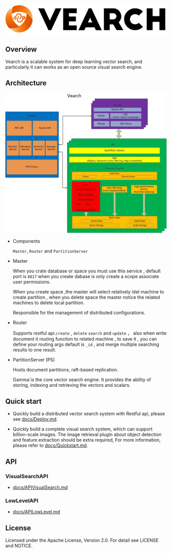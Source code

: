 <div align="center">
  <img src="docs/img/vearch_logo.png">
</div>


## Overview
Vearch is a scalable system for deep learning vector search, and particularly it can works as an open source visual search engine.

## Architecture

![arc](docs/img/VearchArch.jpg)

* Components

  `Master`, `Router` and `PartitionServer` 

* Master 

  When you crate database or space you must use this service , default port is `8817` when you create dabase is only create a scope associate user permissions.

  When you create space ,the master will select relatively idel machine to create partition , when you delete space the master notice the related machines to delete local partition.

  Responsible for the management of distributed configurations.
* Router

  Supports restful api.`create`  , `delete`  `search` and `update` ， also when write document it routing function to related machine , to save it , you can define your routing args default is `_id` , and merge multiple searching results to one result.

* PartitionServer (PS)

  Hosts document partitions, raft-based replication.

  Gamma`is the core vector search engine. It provides the ability of storing, indexing and retrieving the vectors and scalars.


## Quick start

* Quickly build a distributed vector search system with Restful api, please see [docs/Deploy.md](docs/Deploy.md).


* Quickly build a complete visual search system, which can support billion-scale images. The image retrieval plugin about object detection and feature extraction should be extra required, For more information, please refer to [docs/Quickstart.md](docs/Quickstart.md).

## API

### VisualSearchAPI
* [docs/APIVisualSearch.md](docs/APIVisualSearch.md)

### LowLevelAPI
* [docs/APILowLevel.md](docs/APILowLevel.md)

## License
Licensed under the Apache License, Version 2.0. For detail see LICENSE and NOTICE.
